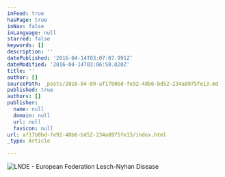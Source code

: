 ```yaml
---
inFeed: true
hasPage: true
inNav: false
inLanguage: null
starred: false
keywords: []
description: ''
datePublished: '2016-04-14T03:07:07.991Z'
dateModified: '2016-04-14T03:06:58.020Z'
title: ''
author: []
sourcePath: _posts/2016-04-09-af17b0bd-fe92-48b6-bd52-234a8975fe13.md
published: true
authors: []
publisher:
  name: null
  domain: null
  url: null
  favicon: null
url: af17b0bd-fe92-48b6-bd52-234a8975fe13/index.html
_type: Article

---
```

![LNDE - European Federation Lesch-Nyhan Disease](https://s3-us-west-2.amazonaws.com/the-grid-img/p/575fd684555fcb4fc98596336f1e99dd87aa0436.png)